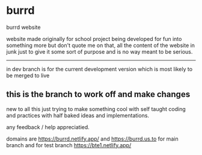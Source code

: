 # burrd
burrd website 

website made originally for school project being developed for fun into something more but don't quote me on that, all the content of the website in junk just to give it some sort of purpose and is no way meant to be serious.

------------------------------------------------------------------------------------------------
in dev branch is for the current development version which is most likely to be merged to live 


this is the branch to work off and make changes
------------------------------------------------------------------------------------------------

new to all this just trying to make something cool with self taught coding and practices with half baked ideas and implementations.

any feedback / help appreciatied.

domains are https://burrd.netlify.app/ and https://burrd.us.to for main branch and for test branch https://bte1.netlify.app/
